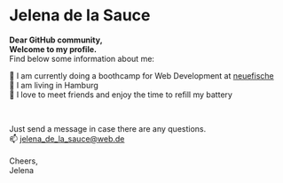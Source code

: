 <h1> Jelena de la Sauce </h1>

<b> Dear GitHub community, 
  <br> Welcome to my profile.</b>
  <br> Find below some information about me:

:seedling: I am currently doing a boothcamp for Web Development at <a href="https://www.neuefische.de/">neuefische</a> <br>
:house_with_garden: I am living in Hamburg <br>
:battery: I love to meet friends and enjoy the time to refill my battery <br>

<br>

Just send a message in case there are any questions.
<br>
:mailbox: jelena_de_la_sauce@web.de
<br><br>
Cheers, <br>
Jelena
